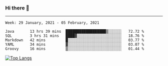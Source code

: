 ### Hi there 👋
---
<!--START_SECTION:waka-->
```text
Week: 29 January, 2021 - 05 February, 2021

Java       13 hrs 39 mins  ██████████████████▒░░░░░░   72.72 % 
SQL        3 hrs 31 mins   ████▓░░░░░░░░░░░░░░░░░░░░   18.76 % 
Markdown   42 mins         █░░░░░░░░░░░░░░░░░░░░░░░░   03.77 % 
YAML       34 mins         ▓░░░░░░░░░░░░░░░░░░░░░░░░   03.07 % 
Groovy     16 mins         ▒░░░░░░░░░░░░░░░░░░░░░░░░   01.44 % 
```
<!--END_SECTION:waka-->

[![Top Langs](https://github-readme-stats.vercel.app/api/top-langs/?username=HyunAh-iia&layout=compact)](https://github.com/anuraghazra/github-readme-stats)
<!--
**HyunAh-iia/HyunAh-iia** is a ✨ _special_ ✨ repository because its `README.md` (this file) appears on your GitHub profile.

Here are some ideas to get you started:

- 🔭 I’m currently working on ...
- 🌱 I’m currently learning ...
- 👯 I’m looking to collaborate on ...
- 🤔 I’m looking for help with ...
- 💬 Ask me about ...
- 📫 How to reach me: ...
- 😄 Pronouns: ...
- ⚡ Fun fact: ...
-->
